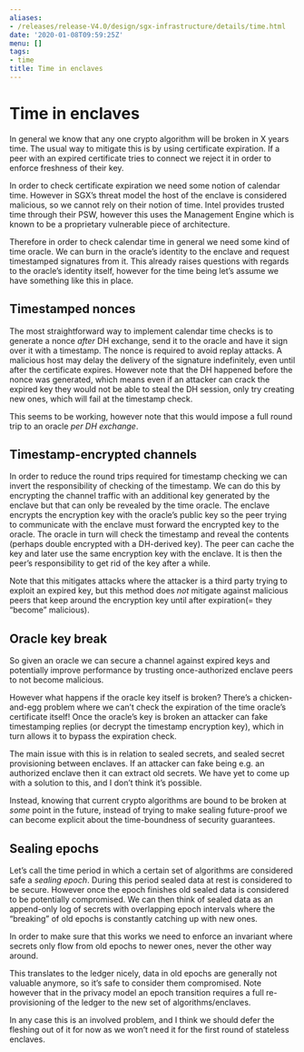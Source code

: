 ```yaml
---
aliases:
- /releases/release-V4.0/design/sgx-infrastructure/details/time.html
date: '2020-01-08T09:59:25Z'
menu: []
tags:
- time
title: Time in enclaves
---
```



# Time in enclaves

In general we know that any one crypto algorithm will be broken in X years time. The usual way to mitigate this is by
using certificate expiration. If a peer with an expired certificate tries to connect we reject it in order to enforce
freshness of their key.

In order to check certificate expiration we need some notion of calendar time. However in SGX’s threat model the host
of the enclave is considered malicious, so we cannot rely on their notion of time. Intel provides trusted time through
their PSW, however this uses the Management Engine which is known to be a proprietary vulnerable piece of architecture.

Therefore in order to check calendar time in general we need some kind of time oracle. We can burn in the oracle’s
identity to the enclave and request timestamped signatures from it. This already raises questions with regards to the
oracle’s identity itself, however for the time being let’s assume we have something like this in place.


## Timestamped nonces

The most straightforward way to implement calendar time checks is to generate a nonce *after* DH exchange, send it to
the oracle and have it sign over it with a timestamp. The nonce is required to avoid replay attacks. A malicious host
may delay the delivery of the signature indefinitely, even until after the certificate expires. However note that the
DH happened before the nonce was generated, which means even if an attacker can crack the expired key they would not be
able to steal the DH session, only try creating new ones, which will fail at the timestamp check.

This seems to be working, however note that this would impose a full round trip to an oracle *per DH exchange*.


## Timestamp-encrypted channels

In order to reduce the round trips required for timestamp checking we can invert the responsibility of checking of the
timestamp. We can do this by encrypting the channel traffic with an additional key generated by the enclave but that can
only be revealed by the time oracle. The enclave encrypts the encryption key with the oracle’s public key so the peer
trying to communicate with the enclave must forward the encrypted key to the oracle. The oracle in turn will check the
timestamp and reveal the contents (perhaps double encrypted with a DH-derived key). The peer can cache the key and later
use the same encryption key with the enclave. It is then the peer’s responsibility to get rid of the key after a while.

Note that this mitigates attacks where the attacker is a third party trying to exploit an expired key, but this method
does *not* mitigate against malicious peers that keep around the encryption key until after expiration(= they “become”
malicious).


## Oracle key break

So given an oracle we can secure a channel against expired keys and potentially improve performance by trusting
once-authorized enclave peers to not become malicious.

However what happens if the oracle key itself is broken? There’s a chicken-and-egg problem where we can’t check the
expiration of the time oracle’s certificate itself! Once the oracle’s key is broken an attacker can fake timestamping
replies (or decrypt the timestamp encryption key), which in turn allows it to bypass the expiration check.

The main issue with this is in relation to sealed secrets, and sealed secret provisioning between enclaves. If an
attacker can fake being e.g. an authorized enclave then it can extract old secrets. We have yet to come up with a
solution to this, and I don’t think it’s possible.

Instead, knowing that current crypto algorithms are bound to be broken at *some* point in the future, instead of trying
to make sealing future-proof we can become explicit about the time-boundness of security guarantees.


## Sealing epochs

Let’s call the time period in which a certain set of algorithms are considered safe a *sealing epoch*. During this
period sealed data at rest is considered to be secure. However once the epoch finishes old sealed data is considered to
be potentially compromised. We can then think of sealed data as an append-only log of secrets with overlapping epoch
intervals where the “breaking” of old epochs is constantly catching up with new ones.

In order to make sure that this works we need to enforce an invariant where secrets only flow from old epochs to newer
ones, never the other way around.

This translates to the ledger nicely, data in old epochs are generally not valuable anymore, so it’s safe to consider
them compromised. Note however that in the privacy model an epoch transition requires a full re-provisioning of the
ledger to the new set of algorithms/enclaves.

In any case this is an involved problem, and I think we should defer the fleshing out of it for now as we won’t need it
for the first round of stateless enclaves.

